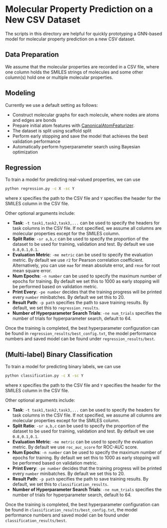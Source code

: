 # Molecular Property Prediction on a New CSV Dataset

The scripts in this directory are helpful for quickly prototyping a GNN-based model for molecular property 
prediction on a new CSV dataset.

## Data Preparation

We assume that the molecular properties are recorded in a CSV file, where one column holds the SMILES strings 
of molecules and some other column(s) hold one or multiple molecular properties.

## Modeling

Currently we use a default setting as follows:
- Construct molecular graphs for each molecule, where nodes are atoms and edges are bonds
- Prepare initial atom features with [CanonicalAtomFeaturizer](https://lifesci.dgl.ai/generated/dgllife.utils.CanonicalAtomFeaturizer.html#dgllife.utils.CanonicalAtomFeaturizer).
- The dataset is split using scaffold split
- Perform early stopping and save the model that achieves the best validation performance
- Automatically perform hyperparameter search using Bayesian optimization

## Regression

To train a model for predicting real-valued properties, we can use 

```bash
python regression.py -c X -sc Y
```

where `X` specifies the path to the CSV file and `Y` specifies the header for the SMILES column in the CSV file.

Other optional arguments include:
- **Task**: `-t task1,task2,task3,...` can be used to specify the headers for task columns in the CSV file. If not specified, 
we assume all columns are molecular properties except for the SMILES column.
- **Split Ratio**: `-sr a,b,c` can be used to specify the proportion of the dataset to be used for training, validation and test. 
By default we use `0.8,0.1,0.1`.
- **Evaluation Metric**: `-me metric` can be used to specify the evaluation metric. 
By default we use `r2` for Pearson correlation coefficient. Alternatively, you can use `mae` for mean absolute error, 
and `rmse` for root mean square error.
- **Num Epochs**: `-n number` can be used to specify the maximum number of epochs for training. By default we set this to 
1000 as early stopping will be performed based on validation metric.
- **Print Every**: `-pe number` decides that the training progress will be printed every `number` minibatches. By default 
we set this to 20.
- **Result Path**: `-p path` specifies the path to save training results. By default, we set this to `regression_results`.
- **Number of Hyperparameter Search Trials**: `-ne num_trials` specifies the number of trials for hyperparameter search, 
default to 64.

Once the training is completed, the best hyperparameter configuration can be found in `regression_results/best_config.txt`, 
the model performance numbers and saved model can be found under `regression_results/best`.

## (Multi-label) Binary Classification

To train a model for predicting binary labels, we can use 

```bash
python classification.py -c X -sc Y
```

where `X` specifies the path to the CSV file and `Y` specifies the header for the SMILES column in the CSV file.

Other optional arguments include:
- **Task**: `-t task1,task2,task3,...` can be used to specify the headers for task columns in the CSV file. If not specified, 
we assume all columns are molecular properties except for the SMILES column.
- **Split Ratio**: `-sr a,b,c` can be used to specify the proportion of the dataset to be used for training, validation and test. 
By default we use `0.8,0.1,0.1`.
- **Evaluation Metric**: `-me metric` can be used to specify the evaluation metric. 
By default we use `roc_auc_score` for ROC-AUC score.
- **Num Epochs**: `-n number` can be used to specify the maximum number of epochs for training. By default we set this to 
1000 as early stopping will be performed based on validation metric.
- **Print Every**: `-pe number` decides that the training progress will be printed every `number` minibatches. By default 
we set this to 20.
- **Result Path**: `-p path` specifies the path to save training results. By default, we set this to `classification_results`.
- **Number of Hyperparameter Search Trials**: `-ne num_trials` specifies the number of trials for hyperparameter search, 
default to 64.

Once the training is completed, the best hyperparameter configuration can be found in `classification_results/best_config.txt`, 
the model performance numbers and saved model can be found under `classification_results/best`.
